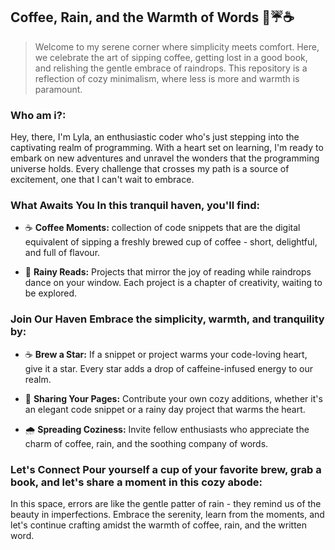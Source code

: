 ## Coffee, Rain, and the Warmth of Words  📃☔☕

> Welcome to my serene corner where simplicity meets comfort. Here, we celebrate the art of sipping coffee, getting lost in a good book, and relishing the gentle embrace of raindrops. This repository is a reflection of cozy minimalism, where less is more and warmth is paramount.

 ### Who am i?:
 Hey, there, I'm Lyla, an enthusiastic coder who's just stepping into the captivating realm of programming. With a heart set on learning, I'm ready to embark on new adventures and unravel the wonders that the programming universe holds. Every challenge that crosses my path is a source of excitement, one that I can't wait to embrace.

### What Awaits You In this tranquil haven, you'll find:

- ☕️ **Coffee Moments:** collection of code snippets that are the digital equivalent of sipping a freshly brewed cup of coffee - short, delightful, and full of flavour.

- 📖 **Rainy Reads:** Projects that mirror the joy of reading while raindrops dance on your window. Each project is a chapter of creativity, waiting to be explored.

### Join Our Haven Embrace the simplicity, warmth, and tranquility by:

- ☕️ **Brew a Star:** If a snippet or project warms your code-loving heart, give it a star. Every star adds a drop of caffeine-infused energy to our realm.

- 📑 **Sharing Your Pages:** Contribute your own cozy additions, whether it's an elegant code snippet or a rainy day project that warms the heart.

- 🌧️ **Spreading Coziness:** Invite fellow enthusiasts who appreciate the charm of coffee, rain, and the soothing company of words.

### Let's Connect Pour yourself a cup of your favorite brew, grab a book, and let's share a moment in this cozy abode:

In this space, errors are like the gentle patter of rain - they remind us of the beauty in imperfections. Embrace the serenity, learn from the moments, and let's continue crafting amidst the warmth of coffee, rain, and the written word.
